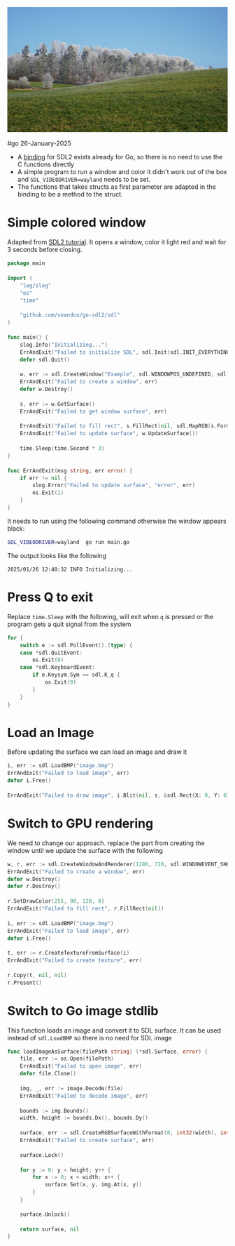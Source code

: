 ![](/public/b9983c6e588815bc264b414a9afd7b2f2d6ae66ca8a2d5376f8e0bcec3c3510d.jpg)

#go 26-January-2025

* A [binding](https://github.com/veandco/go-sdl2) for SDL2 exists already for Go, so there is no need to use the C functions directly
* A simple program to run a window and color it didn't work out of the box and `SDL_VIDEODRIVER=wayland` needs to be set.
* The functions that takes structs as first parameter are adapted in the binding to be a method to the struct.

# Simple colored window

Adapted from [SDL2 tutorial](https://jan.newmarch.name/Wayland/SDL/). It opens a window, color it light red and wait for 3 seconds before closing.

```go
package main

import (
	"log/slog"
	"os"
	"time"

	"github.com/veandco/go-sdl2/sdl"
)

func main() {
	slog.Info("Initializing...")
	ErrAndExit("Failed to initialize SDL", sdl.Init(sdl.INIT_EVERYTHING))
	defer sdl.Quit()

	w, err := sdl.CreateWindow("Example", sdl.WINDOWPOS_UNDEFINED, sdl.WINDOWPOS_UNDEFINED, 1280, 720, sdl.WINDOWEVENT_SHOWN)
	ErrAndExit("Failed to create a window", err)
	defer w.Destroy()

	s, err := w.GetSurface()
	ErrAndExit("Failed to get window surface", err)

	ErrAndExit("Failed to fill rect", s.FillRect(nil, sdl.MapRGB(s.Format, 255, 90, 120)))
	ErrAndExit("Failed to update surface", w.UpdateSurface())

	time.Sleep(time.Second * 3)
}

func ErrAndExit(msg string, err error) {
	if err != nil {
		slog.Error("Failed to update surface", "error", err)
		os.Exit(1)
	}
}
```

It needs to run using the following command otherwise the window appears black:
```sh
SDL_VIDEODRIVER=wayland  go run main.go
```

The output looks like the following
```
2025/01/26 12:40:32 INFO Initializing...
```

# Press Q to exit

Replace `time.Sleep` with the following, will exit when `q` is pressed or the program gets a quit signal from the system
```go
for {
    switch e := sdl.PollEvent().(type) {
    case *sdl.QuitEvent:
        os.Exit(0)
    case *sdl.KeyboardEvent:
        if e.Keysym.Sym == sdl.K_q {
            os.Exit(0)
        }
    }
}
```

# Load an Image

Before updating the surface we can load an image and draw it

```go
i, err := sdl.LoadBMP("image.bmp")
ErrAndExit("Failed to load image", err)
defer i.Free()

ErrAndExit("Failed to draw image", i.Blit(nil, s, &sdl.Rect{X: 0, Y: 0}))
```


# Switch to GPU rendering

We need to change our approach. replace the part from creating the window until we update the surface with the following

```go
w, r, err := sdl.CreateWindowAndRenderer(1280, 720, sdl.WINDOWEVENT_SHOWN)
ErrAndExit("Failed to create a window", err)
defer w.Destroy()
defer r.Destroy()

r.SetDrawColor(255, 90, 120, 0)
ErrAndExit("Failed to fill rect", r.FillRect(nil))

i, err := sdl.LoadBMP("image.bmp")
ErrAndExit("Failed to load image", err)
defer i.Free()

t, err := r.CreateTextureFromSurface(i)
ErrAndExit("Failed to create texture", err)

r.Copy(t, nil, nil)
r.Present()
```

# Switch to Go image stdlib

This function loads an image and convert it to SDL surface. It can be used instead of `sdl.LoadBMP` so there is no need for SDL image

```go
func loadImageAsSurface(filePath string) (*sdl.Surface, error) {
	file, err := os.Open(filePath)
	ErrAndExit("Failed to open image", err)
	defer file.Close()

	img, _, err := image.Decode(file)
	ErrAndExit("Failed to decode image", err)

	bounds := img.Bounds()
	width, height := bounds.Dx(), bounds.Dy()

	surface, err := sdl.CreateRGBSurfaceWithFormat(0, int32(width), int32(height), 32, sdl.PIXELFORMAT_ABGR8888)
	ErrAndExit("Failed to create surface", err)

	surface.Lock()

	for y := 0; y < height; y++ {
		for x := 0; x < width; x++ {
			surface.Set(x, y, img.At(x, y))
		}
	}

	surface.Unlock()

	return surface, nil
}
```
